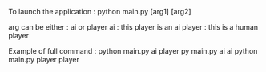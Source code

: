 To launch the application :
python main.py [arg1] [arg2]

arg can be either : ai or player
ai : this player is an ai
player : this is a human player

Example of full command :
	python main.py ai player
	py main.py ai ai
	python main.py player player